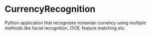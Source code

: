 # CurrencyRecognition

Python application that recognizes romanian currency using multiple methods like facial recognition, OCR, feature matching etc.

